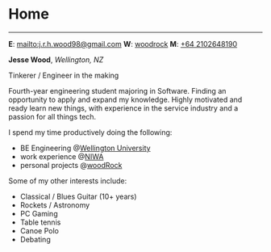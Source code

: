 # Home

---

**E**: <mailto:j.r.h.wood98@gmail.com>
**W**: [woodrock](https://woodrock.tk)
**M**: [+64 2102648190](tel:+642102648190)

**Jesse Wood**, _Wellington, NZ_

Tinkerer / Engineer in the making

Fourth-year engineering student majoring in Software. Finding an opportunity to apply and expand my knowledge. Highly motivated and ready learn new things, with experience in the service industry and a passion for all things tech.

I spend my time productively doing the following:

- BE Engineering @[Wellington University](#/education)
- work experience @[NIWA](#/job)
- personal projects @[woodRock](#/projects)

Some of my other interests include:

- Classical / Blues Guitar (10+ years)
- Rockets / Astronomy
- PC Gaming
- Table tennis
- Canoe Polo
- Debating
